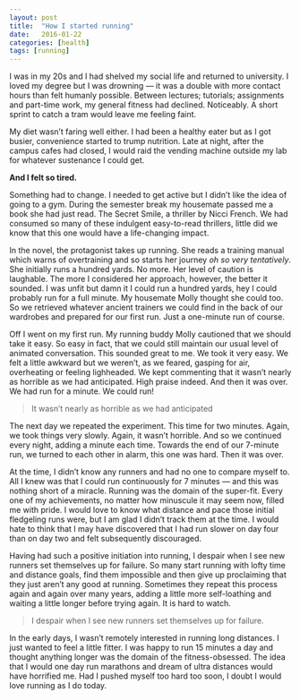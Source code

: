 ```yaml
---
layout: post
title:  "How I started running"
date:   2016-01-22
categories: [health]
tags: [running]
---
```


I was in my 20s and I had shelved my social life and returned to university. I loved my degree but I was drowning — it was a double with more contact hours than felt humanly possible. Between lectures; tutorials; assignments and part-time work, my general fitness had declined. Noticeably. A short sprint to catch a tram would leave me feeling faint.

My diet wasn’t faring well either. I had been a healthy eater but as I got busier, convenience started to trump nutrition. Late at night, after the campus cafes had closed, I would raid the vending machine outside my lab for whatever sustenance I could get.

**And I felt so tired.**

Something had to change. I needed to get active but I didn’t like the idea of going to a gym. During the semester break my housemate passed me a book she had just read. The Secret Smile, a thriller by Nicci French. We had consumed so many of these indulgent easy-to-read thrillers, little did we know that this one would have a life-changing impact. 

In the novel, the protagonist takes up running. She reads a training manual which warns of overtraining and so starts her journey _oh so very tentatively_. She initially runs a hundred yards. No more. Her level of caution is laughable. The more I considered her approach, however, the better it sounded. I was unfit but damn it I could run a hundred yards, hey I could probably run for a full minute. My housemate Molly thought she could too. So we retrieved whatever ancient trainers we could find in the back of our wardrobes and prepared for our first run. Just a one-minute run of course.

Off I went on my first run. My running buddy Molly cautioned that we should take it easy. So easy in fact, that we could still maintain our usual level of animated conversation. This sounded great to me. We took it very easy.
We felt a little awkward but we weren’t, as we feared, gasping for air, overheating or feeling lighheaded. We kept commenting that it wasn’t nearly as horrible as we had anticipated. High praise indeed. And then it was over. We had run for a minute. We could run!


> It wasn’t nearly as horrible as we had anticipated

The next day we repeated the experiment. This time for two minutes. Again, we took things very slowly. Again, it wasn’t horrible. And so we continued every night, adding a minute each time. Towards the end of our 7-minute run, we turned to each other in alarm, this one was hard. Then it was over.

At the time, I didn’t know any runners and had no one to compare myself to. All I knew was that I could run continuously for 7 minutes — and this was nothing short of a miracle. Running was the domain of the super-fit. Every one of my achievements, no matter how minuscule it may seem now, filled me with pride.
I would love to know what distance and pace those initial fledgeling runs were, but I am glad I didn’t track them at the time. I would hate to think that I may have discovered that I had run slower on day four than on day two and felt subsequently discouraged.

Having had such a positive initiation into running, I despair when I see new runners set themselves up for failure. So many start running with lofty time and distance goals, find them impossible and then give up proclaiming that they just aren’t any good at running. Sometimes they repeat this process again and again over many years, adding a little more self-loathing and waiting a little longer before trying again. It is hard to watch.

> I despair when I see new runners set themselves up for failure.

In the early days, I wasn’t remotely interested in running long distances. I just wanted to feel a little fitter. I was happy to run 15 minutes a day and thought anything longer was the domain of the fitness-obsessed. The idea that I would one day run marathons and dream of ultra distances would have horrified me. Had I pushed myself too hard too soon, I doubt I would love running as I do today.
